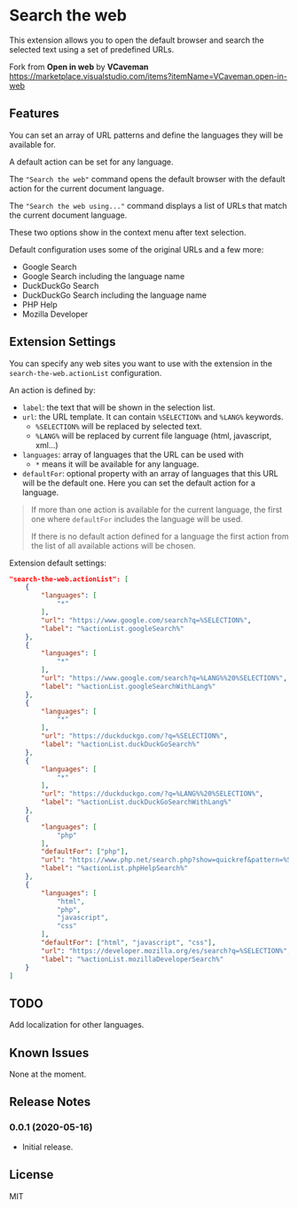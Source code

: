 # Search the web

This extension allows you to open the default browser and search the selected text using a set of predefined URLs.

Fork from **Open in web** by **VCaveman**\
https://marketplace.visualstudio.com/items?itemName=VCaveman.open-in-web


## Features

You can set an array of URL patterns and define the languages they will be available for.

A default action can be set for any language.

The `"Search the web"` command opens the default browser with the default action for the current document language.

The `"Search the web using..."` command displays a list of URLs that match the current document language.

These two options show in the context menu after text selection.

Default configuration uses some of the original URLs and a few more:
- Google Search
- Google Search including the language name
- DuckDuckGo Search
- DuckDuckGo Search including the language name
- PHP Help
- Mozilla Developer


## Extension Settings

You can specify any web sites you want to use with the extension in the `search-the-web.actionList` configuration.

An action is defined by:
- `label`: the text that will be shown in the selection list.
- `url`: the URL template. It can contain `%SELECTION%` and `%LANG%` keywords.
  - `%SELECTION%` will be replaced by selected text.
  - `%LANG%` will be replaced by current file language (html, javascript, xml...)
- `languages`: array of languages that the URL can be used with
  - `*` means it will be available for any language.
- `defaultFor`: optional property with an array of languages that this URL will be the default one. Here you can set the default action for a language.

> If more than one action is available for the current language, the first one where `defaultFor` includes the language will be used.
>
> If there is no default action defined for a language the first action from the list of all available actions will be chosen.

Extension default settings:

```json
"search-the-web.actionList": [
	{
		"languages": [
			"*"
		],
		"url": "https://www.google.com/search?q=%SELECTION%",
		"label": "%actionList.googleSearch%"
	},
	{
		"languages": [
			"*"
		],
		"url": "https://www.google.com/search?q=%LANG%%20%SELECTION%",
		"label": "%actionList.googleSearchWithLang%"
	},
	{
		"languages": [
			"*"
		],
		"url": "https://duckduckgo.com/?q=%SELECTION%",
		"label": "%actionList.duckDuckGoSearch%"
	},
	{
		"languages": [
			"*"
		],
		"url": "https://duckduckgo.com/?q=%LANG%%20%SELECTION%",
		"label": "%actionList.duckDuckGoSearchWithLang%"
	},
	{
		"languages": [
			"php"
		],
		"defaultFor": ["php"],
		"url": "https://www.php.net/search.php?show=quickref&pattern=%SELECTION%",
		"label": "%actionList.phpHelpSearch%"
	},
	{
		"languages": [
			"html",
			"php",
			"javascript",
			"css"
		],
		"defaultFor": ["html", "javascript", "css"],
		"url": "https://developer.mozilla.org/es/search?q=%SELECTION%",
		"label": "%actionList.mozillaDeveloperSearch%"
	}
]

```

## TODO

Add localization for other languages.

## Known Issues

None at the moment.

## Release Notes

### 0.0.1 (2020-05-16)

- Initial release.

## License

MIT
